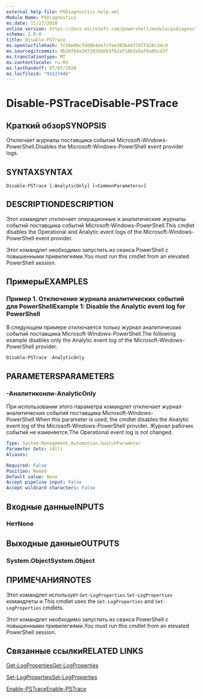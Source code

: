 ```yaml
---
external help file: PSDiagnostics-help.xml
Module Name: PSDiagnostics
ms.date: 11/27/2018
online version: https://docs.microsoft.com/powershell/module/psdiagnostics/disable-pstrace?view=powershell-5.1&WT.mc_id=ps-gethelp
schema: 2.0.0
title: Disable-PSTrace
ms.openlocfilehash: fc58e0bcfdd0b4ee7c7ee383b44f7d7f428c34c0
ms.sourcegitcommit: 9b28fb9a3d72655bb63f62af18b3a5af6a05cd3f
ms.translationtype: MT
ms.contentlocale: ru-RU
ms.lasthandoff: 07/07/2020
ms.locfileid: "93227446"
---
```

# <span data-ttu-id="750b9-102">Disable-PSTrace</span><span class="sxs-lookup"><span data-stu-id="750b9-102">Disable-PSTrace</span></span>

## <span data-ttu-id="750b9-103">Краткий обзор</span><span class="sxs-lookup"><span data-stu-id="750b9-103">SYNOPSIS</span></span>
<span data-ttu-id="750b9-104">Отключает журналы поставщика событий Microsoft-Windows-PowerShell.</span><span class="sxs-lookup"><span data-stu-id="750b9-104">Disables the Microsoft-Windows-PowerShell event provider logs.</span></span>

## <span data-ttu-id="750b9-105">SYNTAX</span><span class="sxs-lookup"><span data-stu-id="750b9-105">SYNTAX</span></span>

```
Disable-PSTrace [-AnalyticOnly] [<CommonParameters>]
```

## <span data-ttu-id="750b9-106">DESCRIPTION</span><span class="sxs-lookup"><span data-stu-id="750b9-106">DESCRIPTION</span></span>

<span data-ttu-id="750b9-107">Этот командлет отключает операционные и аналитические журналы событий поставщика событий Microsoft-Windows-PowerShell.</span><span class="sxs-lookup"><span data-stu-id="750b9-107">This cmdlet disables the Operational and Analytic event logs of the Microsoft-Windows-PowerShell event provider.</span></span>

<span data-ttu-id="750b9-108">Этот командлет необходимо запустить из сеанса PowerShell с повышенными привилегиями.</span><span class="sxs-lookup"><span data-stu-id="750b9-108">You must run this cmdlet from an elevated PowerShell session.</span></span>

## <span data-ttu-id="750b9-109">Примеры</span><span class="sxs-lookup"><span data-stu-id="750b9-109">EXAMPLES</span></span>

### <span data-ttu-id="750b9-110">Пример 1. Отключение журнала аналитических событий для PowerShell</span><span class="sxs-lookup"><span data-stu-id="750b9-110">Example 1: Disable the Analytic event log for PowerShell</span></span>

<span data-ttu-id="750b9-111">В следующем примере отключается только журнал аналитических событий поставщика Microsoft-Windows-PowerShell.</span><span class="sxs-lookup"><span data-stu-id="750b9-111">The following example disables only the Analytic event log of the Microsoft-Windows-PowerShell provider.</span></span>

```powershell
Disable-PSTrace -AnalyticOnly
```

## <span data-ttu-id="750b9-112">PARAMETERS</span><span class="sxs-lookup"><span data-stu-id="750b9-112">PARAMETERS</span></span>

### <span data-ttu-id="750b9-113">-Аналитиконли</span><span class="sxs-lookup"><span data-stu-id="750b9-113">-AnalyticOnly</span></span>

<span data-ttu-id="750b9-114">При использовании этого параметра командлет отключает журнал аналитических событий поставщика Microsoft-Windows-PowerShell.</span><span class="sxs-lookup"><span data-stu-id="750b9-114">When this parameter is used, the cmdlet disables the Analytic event log of the Microsoft-Windows-PowerShell provider.</span></span> <span data-ttu-id="750b9-115">Журнал рабочих событий не изменяется.</span><span class="sxs-lookup"><span data-stu-id="750b9-115">The Operational event log is not changed.</span></span>

```yaml
Type: System.Management.Automation.SwitchParameter
Parameter Sets: (All)
Aliases:

Required: False
Position: Named
Default value: None
Accept pipeline input: False
Accept wildcard characters: False
```

## <span data-ttu-id="750b9-116">Входные данные</span><span class="sxs-lookup"><span data-stu-id="750b9-116">INPUTS</span></span>

### <span data-ttu-id="750b9-117">Нет</span><span class="sxs-lookup"><span data-stu-id="750b9-117">None</span></span>

## <span data-ttu-id="750b9-118">Выходные данные</span><span class="sxs-lookup"><span data-stu-id="750b9-118">OUTPUTS</span></span>

### <span data-ttu-id="750b9-119">System.Object</span><span class="sxs-lookup"><span data-stu-id="750b9-119">System.Object</span></span>

## <span data-ttu-id="750b9-120">ПРИМЕЧАНИЯ</span><span class="sxs-lookup"><span data-stu-id="750b9-120">NOTES</span></span>

<span data-ttu-id="750b9-121">Этот командлет использует `Get-LogProperties` `Set-LogProperties` командлеты и.</span><span class="sxs-lookup"><span data-stu-id="750b9-121">This cmdlet uses the `Get-LogProperties` and `Set-LogProperties` cmdlets.</span></span>

<span data-ttu-id="750b9-122">Этот командлет необходимо запустить из сеанса PowerShell с повышенными привилегиями.</span><span class="sxs-lookup"><span data-stu-id="750b9-122">You must run this cmdlet from an elevated PowerShell session.</span></span>

## <span data-ttu-id="750b9-123">Связанные ссылки</span><span class="sxs-lookup"><span data-stu-id="750b9-123">RELATED LINKS</span></span>

[<span data-ttu-id="750b9-124">Get-LogProperties</span><span class="sxs-lookup"><span data-stu-id="750b9-124">Get-LogProperties</span></span>](Get-LogProperties.md)

[<span data-ttu-id="750b9-125">Set-LogProperties</span><span class="sxs-lookup"><span data-stu-id="750b9-125">Set-LogProperties</span></span>](Set-LogProperties.md)

[<span data-ttu-id="750b9-126">Enable-PSTrace</span><span class="sxs-lookup"><span data-stu-id="750b9-126">Enable-PSTrace</span></span>](Enable-PSTrace.md)

